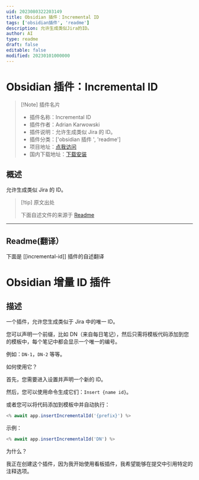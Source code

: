 ```yaml
---
uid: 2023080322203149
title: Obsidian 插件：Incremental ID
tags: ['obsidian插件', 'readme']
description: 允许生成类似Jira的ID。
author: AI
type: readme
draft: false
editable: false
modified: 20230101000000
---
```


# Obsidian 插件：Incremental ID

> [!Note] 插件名片
> - 插件名称：Incremental ID
> - 插件作者：Adrian Karwowski
> - 插件说明：允许生成类似 Jira 的 ID。
> - 插件分类：['obsidian 插件 ', 'readme']
> - 项目地址：[点我访问](https://github.com/adziok/obsidian-incremental-id)
> - 国内下载地址：[下载安装](https://pkmer.cn/products/plugin/pluginMarket/?incremental-id)

## 概述

允许生成类似 Jira 的 ID。

> [!tip] 原文出处
>
>下面自述文件的来源于 [Readme](https://ghproxy.net/https://raw.githubusercontent.com/adziok/obsidian-incremental-id/master/README.md)
>

---

## Readme(翻译）

下面是 [[incremental-id]] 插件的自述翻译

# Obsidian 增量 ID 插件

## 描述

一个插件，允许您生成类似于 Jira 中的唯一 ID。

您可以声明一个前缀，比如 DN（来自每日笔记），然后只需将模板代码添加到您的模板中，每个笔记中都会显示一个唯一的编号。

例如：`DN-1`，`DN-2` 等等。

如何使用它？

首先，您需要进入设置并声明一个新的 ID。

然后，您可以使用命令生成它们：`Insert {name id}`。

或者您可以将代码添加到模板中并自动执行：

```javascript
<% await app.insertIncrementalId('{prefix}') %>
```

示例：

```javascript
<% await app.insertIncrementalId('DN') %>
```

为什么？

我正在创建这个插件，因为我开始使用看板插件，我希望能够在提交中引用特定的注释选项。
